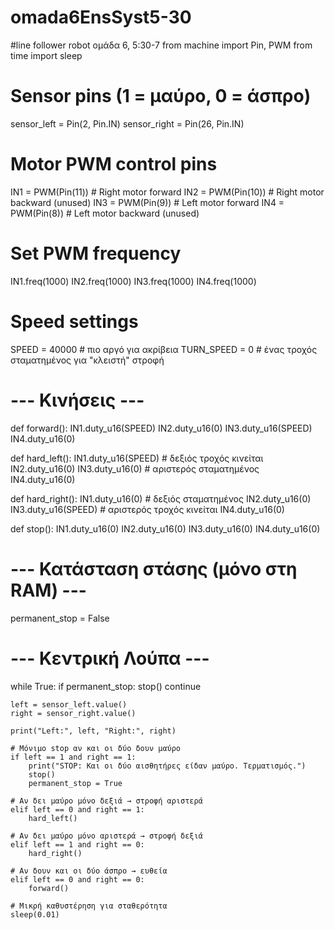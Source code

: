 # omada6EnsSyst5-30
#line follower robot ομάδα 6, 5:30-7
from machine import Pin, PWM
from time import sleep

# Sensor pins (1 = μαύρο, 0 = άσπρο)
sensor_left = Pin(2, Pin.IN)
sensor_right = Pin(26, Pin.IN)

# Motor PWM control pins
IN1 = PWM(Pin(11))  # Right motor forward
IN2 = PWM(Pin(10))  # Right motor backward (unused)
IN3 = PWM(Pin(9))   # Left motor forward
IN4 = PWM(Pin(8))   # Left motor backward (unused)

# Set PWM frequency
IN1.freq(1000)
IN2.freq(1000)
IN3.freq(1000)
IN4.freq(1000)

# Speed settings
SPEED = 40000       # πιο αργό για ακρίβεια
TURN_SPEED = 0      # ένας τροχός σταματημένος για "κλειστή" στροφή

# --- Κινήσεις ---
def forward():
    IN1.duty_u16(SPEED)
    IN2.duty_u16(0)
    IN3.duty_u16(SPEED)
    IN4.duty_u16(0)

def hard_left():
    IN1.duty_u16(SPEED)  # δεξιός τροχός κινείται
    IN2.duty_u16(0)
    IN3.duty_u16(0)      # αριστερός σταματημένος
    IN4.duty_u16(0)

def hard_right():
    IN1.duty_u16(0)      # δεξιός σταματημένος
    IN2.duty_u16(0)
    IN3.duty_u16(SPEED)  # αριστερός τροχός κινείται
    IN4.duty_u16(0)

def stop():
    IN1.duty_u16(0)
    IN2.duty_u16(0)
    IN3.duty_u16(0)
    IN4.duty_u16(0)

# --- Κατάσταση στάσης (μόνο στη RAM) ---
permanent_stop = False

# --- Κεντρική Λούπα ---
while True:
    if permanent_stop:
        stop()
        continue

    left = sensor_left.value()
    right = sensor_right.value()

    print("Left:", left, "Right:", right)

    # Μόνιμο stop αν και οι δύο δουν μαύρο
    if left == 1 and right == 1:
        print("STOP: Και οι δύο αισθητήρες είδαν μαύρο. Τερματισμός.")
        stop()
        permanent_stop = True

    # Αν δει μαύρο μόνο δεξιά → στροφή αριστερά
    elif left == 0 and right == 1:
        hard_left()

    # Αν δει μαύρο μόνο αριστερά → στροφή δεξιά
    elif left == 1 and right == 0:
        hard_right()

    # Αν δουν και οι δύο άσπρο → ευθεία
    elif left == 0 and right == 0:
        forward()

    # Μικρή καθυστέρηση για σταθερότητα
    sleep(0.01)
